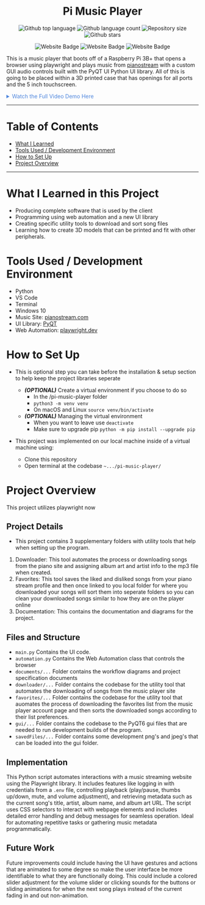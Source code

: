 


<h1 align="center">Pi Music Player</h1>

<p align="center">
  <img alt="Github top language" src="https://img.shields.io/github/languages/top/mitchellkolb/pi-music-player?color=A22846">

  <img alt="Github language count" src="https://img.shields.io/github/languages/count/mitchellkolb/pi-music-player?color=A22846">

  <img alt="Repository size" src="https://img.shields.io/github/repo-size/mitchellkolb/pi-music-player?color=A22846">

  <img alt="Github stars" src="https://img.shields.io/github/stars/mitchellkolb/pi-music-player?color=A22846" />
</p>

<p align="center">
<img
    src="https://img.shields.io/badge/Python-3776AB?style=for-the-badge&logo=Python&logoColor=white"
    alt="Website Badge" />
<img
    src="https://img.shields.io/badge/raspberrypi-A22846?style=for-the-badge&logo=raspberrypi&logoColor=white"
    alt="Website Badge" />
<img
    src="https://img.shields.io/badge/PyQT6-41cd52?style=for-the-badge&logo=qt&logoColor=white"
    alt="Website Badge" />
</p>

This is a music player that boots off of a Raspberry Pi 3B+ that opens a browser using playwright and plays music from [pianostream](http://pianostream.com/) with a custom GUI audio controls built with the PyQT UI Python UI library. All of this is going to be placed within a 3D printed case that has openings for all ports and the 5 inch touchscreen.


<details>
<summary style="color:#5087dd">Watch the Full Video Demo Here</summary>

[![Full Video Demo Here](https://img.youtube.com/vi/VidKEY/0.jpg)](https://www.youtube.com/watch?v=VidKEY)

</details>

---


# Table of Contents
- [What I Learned](#what-i-learned-in-this-project)
- [Tools Used / Development Environment](#tools-used--development-environment)
- [How to Set Up](#how-to-set-up)
- [Project Overview](#project-overview)


---

# What I Learned in this Project
- Producing complete software that is used by the client
- Programming using web automation and a new UI library
- Creating specific utility tools to download and sort song files
- Learning how to create 3D models that can be printed and fit with other peripherals.



# Tools Used / Development Environment
- Python
- VS Code
- Terminal
- Windows 10
- Music Site: [pianostream.com](http://pianostream.com/) 
- UI Library: [PyQT](https://doc.qt.io/qtforpython-6/)
- Web Automation: [playwright.dev](https://playwright.dev/) 





# How to Set Up
- This is optional step you can take before the installation & setup section to help keep the project libraries seperate
  - ***(OPTIONAL)*** Create a virtual environment if you choose to do so
      - In the /pi-music-player folder
      - `python3 -m venv venv`
      - On macOS and Linux `source venv/bin/activate`
  - ***(OPTIONAL)*** Managing the virtual environment
      - When you want to leave use `deactivate`
      - Make sure to upgrade pip `python -m pip install --upgrade pip`

- This project was implemented on our local machine inside of a virtual machine using:
  - Clone this repository 
  - Open terminal at the codebase `~.../pi-music-player/`





# Project Overview
This project utilizes playwright now



## Project Details
 - This project contains 3 supplementary folders with utility tools that help when setting up the program.
 1) Downloader: This tool automates the process or downloading songs from the piano site and assigning album art and artist info to the mp3 file when created.
 2) Favorites: This tool saves the liked and disliked songs from your piano stream profile and then once linked to you local folder for where you downloaded your songs will sort them into seperate folders so you can clean your downloaded songs similar to how they are on the player online
 3) Documentation: This contains the documentation and diagrams for the project.

## Files and Structure
- `main.py` Contains the UI code.
- `automation.py` Contains the Web Automation class that controls the browser
- `documents/...` Folder contains the workflow diagrams and project specification documents
- `downloader/...` Folder contains the codebase for the utility tool that automates the downloading of songs from the music player site
- `favorites/...` Folder contains the codebase for the utility tool that auomates the process of downloading the favorites list from the music player account page and then sorts the downloaded songs according to their list preferences.
- `gui/...` Folder contains the codebase to the PyQT6 gui files that are needed to run development builds of the program.
- `savedFiles/...` Folder contains some development png's and jpeg's that can be loaded into the gui folder. 



## Implementation

This Python script automates interactions with a music streaming website using the Playwright library. It includes features like logging in with credentials from a `.env` file, controlling playback (play/pause, thumbs up/down, mute, and volume adjustment), and retrieving metadata such as the current song's title, artist, album name, and album art URL. The script uses CSS selectors to interact with webpage elements and includes detailed error handling and debug messages for seamless operation. Ideal for automating repetitive tasks or gathering music metadata programmatically.

## Future Work
Future improvements could include having the UI have gestures and actions that are animated to some degree so make the user interface be more identifiable to what they are functionally doing. This could include a colored slider adjustment for the volume slider or clicking sounds for the buttons or sliding animations for when the next song plays instead of the current fading in and out non-animation.






